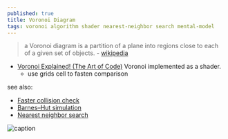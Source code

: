 ```yaml
---
published: true
title: Voronoi Diagram
tags: voronoi algorithm shader nearest-neighbor search mental-model
---
```

> a Voronoi diagram is a partition of a plane into regions close to each of a given set of objects. - [wikipedia](https://en.wikipedia.org/wiki/Voronoi_diagram)

- [Voronoi Explained! (The Art of Code)](https://www.youtube.com/watch?v=l-07BXzNdPw)
Voronoi implemented as a shader.
	- use grids cell to fasten comparison

see also:
- [Faster collision check ](2018-01-05-box-loop)
- [Barnes–Hut simulation](https://en.wikipedia.org/wiki/Barnes%E2%80%93Hut_simulation)
- [Nearest neighbor search](https://en.wikipedia.org/wiki/Nearest_neighbor_search)

![caption](https://upload.wikimedia.org/wikipedia/commons/thumb/5/54/Euclidean_Voronoi_diagram.svg/764px-Euclidean_Voronoi_diagram.svg.png)


